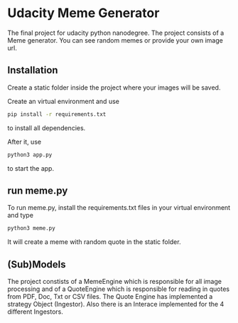 # Udacity Meme Generator

The final project for udacity python nanodegree. The project consists of a Meme generator.
You can see random memes or provide your own image url.


## Installation

Create a static folder inside the project where your images will be saved.

Create an virtual environment and use
```bash
pip install -r requirements.txt
```
to install all dependencies.

After it, use
```bash
python3 app.py
```
to start the app.

## run meme.py
To run meme.py, install the requirements.txt files in your virtual environment and type

```bash
python3 meme.py
```
It will create a meme with random quote in the static folder.

## (Sub)Models
The project constists of a MemeEngine which is responsible for all image processing and of a QuoteEngine which is responsible for reading in quotes from PDF, Doc, Txt or CSV files.
The Quote Engine has implemented a strategy Object (Ingestor). Also there is an Interace implemented for the 4 different Ingestors.